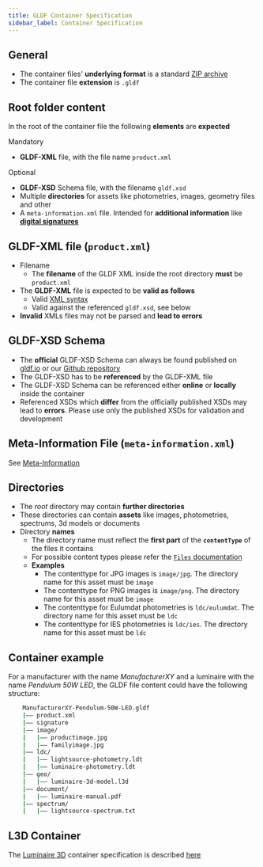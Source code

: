 ```yaml
---
title: GLDF Container Specification
sidebar_label: Container Specification
---
```


## General

- The container files' **underlying format** is a standard [ZIP archive](https://en.wikipedia.org/wiki/ZIP_(file_format))
- The container file **extension** is `.gldf`

## Root folder content

In the root of the container file the following **elements** are **expected**

Mandatory

- **GLDF-XML** file, with the file name `product.xml`

Optional

- **GLDF-XSD** Schema file, with the filename `gldf.xsd`
- Multiple **directories** for assets like photometries, images, geometry files and other
- A `meta-information.xml` file. Intended for **additional information** like **[digital signatures](https://en.wikipedia.org/wiki/Digital_signature)**

## GLDF-XML file (`product.xml`)

- Filename
  - The **filename** of the GLDF XML inside the root directory **must** be `product.xml`
- The **GLDF-XML** file is expected to be **valid as follows**
  - Valid [XML syntax](https://en.wikipedia.org/wiki/XML)
  - Valid against the referenced `gldf.xsd`, see below
- **Invalid** XMLs files may not be parsed and **lead to errors**

## GLDF-XSD Schema

- The **official** GLDF-XSD Schema can always be found published on [gldf.io](/download) or our [Github repository](https://github.com/globallightingdata/gldf)
- The GLDF-XSD has to be **referenced** by the GLDF-XML file
- The GLDF-XSD Schema can be referenced either **online** or **locally** inside the container
- Referenced XSDs which **differ** from the officially published XSDs may lead to **errors**. Please use only the published XSDs for validation and development

## Meta-Information File (`meta-information.xml`)

See [Meta-Information](/docs/container/meta-information)

## Directories

- The *root* directory may contain **further directories**
- These directories can contain **assets** like images, photometries, spectrums, 3d models or documents
- Directory **names**
  - The directory name must reflect the **first part** of the **`contentType`** of the files it contains
  - For possible content types please refer the [`Files` documentation](/docs/structure/files.md#available-content-types)
  - **Examples**
    - The contenttype for JPG images is `image/jpg`. The directory name for this asset must be `image`
    - The contenttype for PNG images is `image/png`. The directory name for this asset must be `image`
    - The contenttype for Eulumdat photometries is `ldc/eulumdat`. The directory name for this asset must be `ldc`
    - The contenttype for IES photometries is `ldc/ies`. The directory name for this asset must be `ldc`

## Container example

For a manufacturer with the name *ManufacturerXY* and a luminaire with the name *Pendulum 50W LED*, the GLDF file content could have the following structure:

```bash
    ManufacturerXY-Pendulum-50W-LED.gldf
    |—— product.xml
    |—— signature
    |—— image/
    |   |—— productimage.jpg
    |   |—— familyimage.jpg
    |—— ldc/
    |   |—— lightsource-photometry.ldt
    |   |—— luminaire-photometry.ldt
    |—— geo/
    |   |—— luminaire-3d-model.l3d
    |—— document/
    |   |—— luminaire-manual.pdf
    |—— spectrum/
    |   |—— lightsource-spectrum.txt
```

## L3D Container

The [Luminaire 3D](/docs/geometry/l3d-intro) container specification is described [here](/docs/geometry/l3d-container-spec)
